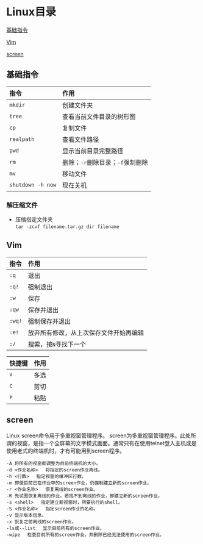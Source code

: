 # Linux目录

[基础指令](#基础指令)

[Vim](#vim)

[screen](#screen)


<a id = "基础指令"> </a>

## 基础指令
|指令|作用|
|:-|:-
|`mkdir`|创建文件夹
|`tree`|查看当前文件目录的树形图
|`cp`|复制文件
|`realpath`|查看文件路径
|`pwd`|显示当前目录完整路径
|`rm`|删除；`-r`删除目录；`-f`强制删除
|`mv`|移动文件
|`shutdown -h now`|现在关机
### 解压缩文件
+ 压缩指定文件夹 <br>
`tar -zcvf filename.tar.gz dir filename`

<a id = "Vim"> </a>

## Vim
|指令|作用
|:-|:--
|`:q`|退出
|`:q!`|强制退出
|`:w`|保存
|`:qw`|保存并退出
|`:wq!`|强制保存并退出
|`:e!`|放弃所有修改，从上次保存文件开始再编辑
|`:/`|搜索，按<kbd>N</kbd>寻找下一个

|快捷键|作用
|:-|:--
|<kbd>V</kbd>|多选
|<kbd>C</kbd>|剪切
|<kbd>P</kbd>|粘贴


<a id = "screen"> </a>

## **screen**
Linux screen命令用于多重视窗管理程序。
screen为多重视窗管理程序。此处所谓的视窗，是指一个全屏幕的文字模式画面。通常只有在使用telnet登入主机或是使用老式的终端机时，才有可能用到screen程序。

```
-A 将所有的视窗都调整为目前终端机的大小。
-d <作业名称> 　将指定的screen作业离线。
-h <行数> 　指定视窗的缓冲区行数。
-m 即使目前已在作业中的screen作业，仍强制建立新的screen作业。
-r <作业名称> 　恢复离线的screen作业。
-R 先试图恢复离线的作业。若找不到离线的作业，即建立新的screen作业。
-s <shell> 　指定建立新视窗时，所要执行的shell。
-S <作业名称> 　指定screen作业的名称。
-v 显示版本信息。
-x 恢复之前离线的screen作业。
-ls或--list 　显示目前所有的screen作业。
-wipe 　检查目前所有的screen作业，并删除已经无法使用的screen作业。
```
